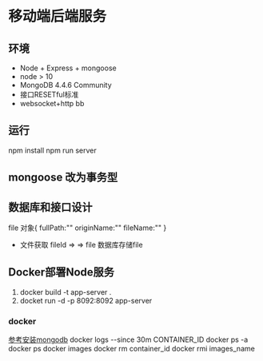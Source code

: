 # 移动端后端服务
## 环境
+ Node + Express + mongoose 
+ node > 10
+ MongoDB 4.4.6 Community
+ 接口RESETful标准
+ websocket+http
 bb

## 运行
npm install
npm run server


## mongoose 改为事务型

## 数据库和接口设计
 file 对象{
     fullPath:""
     originName:""
     fileName:""
 }
 + 文件获取
   fileId   =>  => file
 数据库存储file 

 ## Docker部署Node服务
  1. docker build -t app-server .
  2. docket run -d -p 8092:8092 app-server


### docker 
[参考安装mongodb](https://www.cnblogs.com/zddzz/p/10069912.html)
docker logs --since 30m CONTAINER_ID
docker ps -a 
docker ps
docker images 
docker rm container_id
docker rmi images_name


